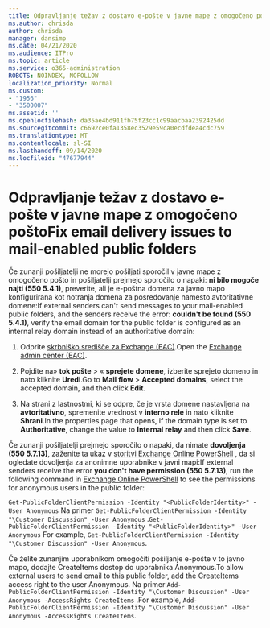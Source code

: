 ```yaml
---
title: Odpravljanje težav z dostavo e-pošte v javne mape z omogočeno pošto
ms.author: chrisda
author: chrisda
manager: dansimp
ms.date: 04/21/2020
ms.audience: ITPro
ms.topic: article
ms.service: o365-administration
ROBOTS: NOINDEX, NOFOLLOW
localization_priority: Normal
ms.custom:
- "1956"
- "3500007"
ms.assetid: ''
ms.openlocfilehash: da35ae4bd911fb75f23cc1c99aacbaa2392425dd
ms.sourcegitcommit: c6692ce0fa1358ec3529e59ca0ecdfdea4cdc759
ms.translationtype: MT
ms.contentlocale: sl-SI
ms.lasthandoff: 09/14/2020
ms.locfileid: "47677944"
---
```

# <a name="fix-email-delivery-issues-to-mail-enabled-public-folders"></a><span data-ttu-id="37e72-102">Odpravljanje težav z dostavo e-pošte v javne mape z omogočeno pošto</span><span class="sxs-lookup"><span data-stu-id="37e72-102">Fix email delivery issues to mail-enabled public folders</span></span>

<span data-ttu-id="37e72-103">Če zunanji pošiljatelji ne morejo pošiljati sporočil v javne mape z omogočeno pošto in pošiljatelji prejmejo sporočilo o napaki: **ni bilo mogoče najti (550 5.4.1)**, preverite, ali je e-poštna domena za javno mapo konfigurirana kot notranja domena za posredovanje namesto avtoritativne domene:</span><span class="sxs-lookup"><span data-stu-id="37e72-103">If external senders can't send messages to your mail-enabled public folders, and the senders receive the error: **couldn't be found (550 5.4.1)**, verify the email domain for the public folder is configured as an internal relay domain instead of an authoritative domain:</span></span>

1. <span data-ttu-id="37e72-104">Odprite [skrbniško središče za Exchange (EAC)](https://docs.microsoft.com/Exchange/exchange-admin-center).</span><span class="sxs-lookup"><span data-stu-id="37e72-104">Open the [Exchange admin center (EAC)](https://docs.microsoft.com/Exchange/exchange-admin-center).</span></span>

2. <span data-ttu-id="37e72-105">Pojdite na» **tok pošte** \> « **sprejete domene**, izberite sprejeto domeno in nato kliknite **Uredi**.</span><span class="sxs-lookup"><span data-stu-id="37e72-105">Go to **Mail flow** \> **Accepted domains**, select the accepted domain, and then click **Edit**.</span></span>

3. <span data-ttu-id="37e72-106">Na strani z lastnostmi, ki se odpre, če je vrsta domene nastavljena na **avtoritativno**, spremenite vrednost v **interno rele** in nato kliknite **Shrani**.</span><span class="sxs-lookup"><span data-stu-id="37e72-106">In the properties page that opens, if the domain type is set to **Authoritative**, change the value to **Internal relay** and then click **Save**.</span></span>

<span data-ttu-id="37e72-107">Če zunanji pošiljatelji prejmejo sporočilo o napaki, da nimate **dovoljenja (550 5.7.13)**, zaženite ta ukaz v [storitvi Exchange Online PowerShell](https://docs.microsoft.com/powershell/exchange/exchange-online/connect-to-exchange-online-powershell/connect-to-exchange-online-powershell) , da si ogledate dovoljenja za anonimne uporabnike v javni mapi:</span><span class="sxs-lookup"><span data-stu-id="37e72-107">If external senders receive the error **you don't have permission (550 5.7.13)**, run the following command in [Exchange Online PowerShell](https://docs.microsoft.com/powershell/exchange/exchange-online/connect-to-exchange-online-powershell/connect-to-exchange-online-powershell) to see the permissions for anonymous users in the public folder:</span></span>

<span data-ttu-id="37e72-108">`Get-PublicFolderClientPermission -Identity "<PublicFolderIdentity>" -User Anonymous` Na primer `Get-PublicFolderClientPermission -Identity "\Customer Discussion" -User Anonymous` .</span><span class="sxs-lookup"><span data-stu-id="37e72-108">`Get-PublicFolderClientPermission -Identity "<PublicFolderIdentity>" -User Anonymous` For example, `Get-PublicFolderClientPermission -Identity "\Customer Discussion" -User Anonymous`.</span></span>

<span data-ttu-id="37e72-109">Če želite zunanjim uporabnikom omogočiti pošiljanje e-pošte v to javno mapo, dodajte CreateItems dostop do uporabnika Anonymous.</span><span class="sxs-lookup"><span data-stu-id="37e72-109">To allow external users to send email to this public folder, add the CreateItems access right to the user Anonymous.</span></span> <span data-ttu-id="37e72-110">Na primer `Add-PublicFolderClientPermission -Identity "\Customer Discussion" -User Anonymous -AccessRights CreateItems` .</span><span class="sxs-lookup"><span data-stu-id="37e72-110">For example, `Add-PublicFolderClientPermission -Identity "\Customer Discussion" -User Anonymous -AccessRights CreateItems`.</span></span>
